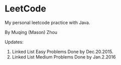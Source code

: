 # LeetCode
My personal leetcode practice with Java.

By Muqing (Mason) Zhou

Updates:
1. Linked List Easy Problems Done by Dec.20.2015.
2. Linked List Medium Problems Done by Jan.2.2016
